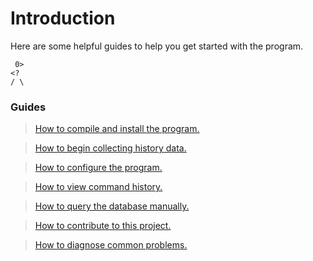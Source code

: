 # Introduction #

Here are some helpful guides to help you get started with the program.

```
 0>
<?
/ \
```

### Guides ###

> [How to compile and install the program.](HOWTO_Install.md)

> [How to begin collecting history data.](HOWTO_Begin.md)

> [How to configure the program.](HOWTO_Configure.md)

> [How to view command history.](HOWTO_Query.md)

> [How to query the database manually.](HOWTO_Explore.md)

> [How to contribute to this project.](HOWTO_Contribute.md)

> [How to diagnose common problems.](HOWTO_Troubleshoot.md)